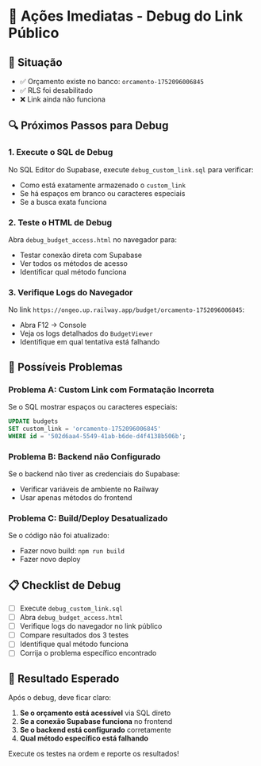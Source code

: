 # 🚨 Ações Imediatas - Debug do Link Público

## 🎯 Situação
- ✅ Orçamento existe no banco: `orcamento-1752096006845`
- ✅ RLS foi desabilitado
- ❌ Link ainda não funciona

## 🔍 Próximos Passos para Debug

### **1. Execute o SQL de Debug**
No SQL Editor do Supabase, execute `debug_custom_link.sql` para verificar:
- Como está exatamente armazenado o `custom_link`
- Se há espaços em branco ou caracteres especiais
- Se a busca exata funciona

### **2. Teste o HTML de Debug**
Abra `debug_budget_access.html` no navegador para:
- Testar conexão direta com Supabase
- Ver todos os métodos de acesso
- Identificar qual método funciona

### **3. Verifique Logs do Navegador**
No link `https://ongeo.up.railway.app/budget/orcamento-1752096006845`:
- Abra F12 → Console
- Veja os logs detalhados do `BudgetViewer`
- Identifique em qual tentativa está falhando

## 🔧 Possíveis Problemas

### **Problema A: Custom Link com Formatação Incorreta**
Se o SQL mostrar espaços ou caracteres especiais:
```sql
UPDATE budgets 
SET custom_link = 'orcamento-1752096006845'
WHERE id = '502d6aa4-5549-41ab-b6de-d4f4138b506b';
```

### **Problema B: Backend não Configurado**
Se o backend não tiver as credenciais do Supabase:
- Verificar variáveis de ambiente no Railway
- Usar apenas métodos do frontend

### **Problema C: Build/Deploy Desatualizado**
Se o código não foi atualizado:
- Fazer novo build: `npm run build`
- Fazer novo deploy

## 📋 Checklist de Debug

- [ ] Execute `debug_custom_link.sql`
- [ ] Abra `debug_budget_access.html`
- [ ] Verifique logs do navegador no link público
- [ ] Compare resultados dos 3 testes
- [ ] Identifique qual método funciona
- [ ] Corrija o problema específico encontrado

## 🎯 Resultado Esperado

Após o debug, deve ficar claro:
1. **Se o orçamento está acessível** via SQL direto
2. **Se a conexão Supabase funciona** no frontend
3. **Se o backend está configurado** corretamente
4. **Qual método específico está falhando**

Execute os testes na ordem e reporte os resultados!